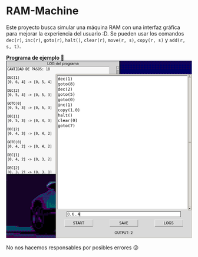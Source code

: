 # RAM-Machine
Este proyecto busca simular una máquina RAM con una interfaz gráfica para mejorar la experiencia del usuario :D.
Se pueden usar los comandos ```dec(r)```, ```inc(r)```, ```goto(r)```, ```halt()```, ```clear(r)```, ```move(r, s)```, ```copy(r, s)``` y ```add(r, s, t)```.
>
>
**Programa de ejemplo :eggplant:**
![alt text](https://github.com/v4rgas/RAM-Machine/blob/main/example/example1.png?raw=true)
>
No nos hacemos responsables por posibles errores :confused:
